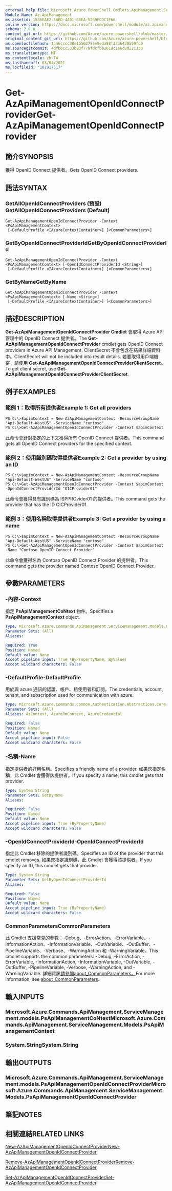 ```yaml
---
external help file: Microsoft.Azure.PowerShell.Cmdlets.ApiManagement.ServiceManagement.dll-Help.xml
Module Name: Az.ApiManagement
ms.assetid: 15B6EAE2-56ED-4A01-B8EA-52B9FCDC1F66
online version: https://docs.microsoft.com/powershell/module/az.apimanagement/get-azapimanagementopenidconnectprovider
schema: 2.0.0
content_git_url: https://github.com/Azure/azure-powershell/blob/master/src/ApiManagement/ApiManagement/help/Get-AzApiManagementOpenIdConnectProvider.md
original_content_git_url: https://github.com/Azure/azure-powershell/blob/master/src/ApiManagement/ApiManagement/help/Get-AzApiManagementOpenIdConnectProvider.md
ms.openlocfilehash: 1a46cccc38e1b562786e9eda88f3336430559fc0
ms.sourcegitcommit: 4dfb0cc533b83f77afdcfbe2618c1e6c8d221330
ms.translationtype: MT
ms.contentlocale: zh-TW
ms.lasthandoff: 03/04/2021
ms.locfileid: "101917517"
---
```

# <span data-ttu-id="120d1-101">Get-AzApiManagementOpenIdConnectProvider</span><span class="sxs-lookup"><span data-stu-id="120d1-101">Get-AzApiManagementOpenIdConnectProvider</span></span>

## <span data-ttu-id="120d1-102">簡介</span><span class="sxs-lookup"><span data-stu-id="120d1-102">SYNOPSIS</span></span>
<span data-ttu-id="120d1-103">獲得 OpenID Connect 提供者。</span><span class="sxs-lookup"><span data-stu-id="120d1-103">Gets OpenID Connect providers.</span></span>

## <span data-ttu-id="120d1-104">語法</span><span class="sxs-lookup"><span data-stu-id="120d1-104">SYNTAX</span></span>

### <span data-ttu-id="120d1-105">GetAllOpenIdConnectProviders (預設) </span><span class="sxs-lookup"><span data-stu-id="120d1-105">GetAllOpenIdConnectProviders (Default)</span></span>
```
Get-AzApiManagementOpenIdConnectProvider -Context <PsApiManagementContext>
 [-DefaultProfile <IAzureContextContainer>] [<CommonParameters>]
```

### <span data-ttu-id="120d1-106">GetByOpenIdConnectProviderId</span><span class="sxs-lookup"><span data-stu-id="120d1-106">GetByOpenIdConnectProviderId</span></span>
```
Get-AzApiManagementOpenIdConnectProvider -Context <PsApiManagementContext> [-OpenIdConnectProviderId <String>]
 [-DefaultProfile <IAzureContextContainer>] [<CommonParameters>]
```

### <span data-ttu-id="120d1-107">GetByName</span><span class="sxs-lookup"><span data-stu-id="120d1-107">GetByName</span></span>
```
Get-AzApiManagementOpenIdConnectProvider -Context <PsApiManagementContext> [-Name <String>]
 [-DefaultProfile <IAzureContextContainer>] [<CommonParameters>]
```

## <span data-ttu-id="120d1-108">描述</span><span class="sxs-lookup"><span data-stu-id="120d1-108">DESCRIPTION</span></span>
<span data-ttu-id="120d1-109">**Get-AzApiManagementOpenIdConnectProvider Cmdlet** 會取得 Azure API 管理中的 OpenID Connect 提供者。</span><span class="sxs-lookup"><span data-stu-id="120d1-109">The **Get-AzApiManagementOpenIdConnectProvider** cmdlet gets OpenID Connect providers in Azure API Management.</span></span>
<span data-ttu-id="120d1-110">ClientSecret 不會包含在結果詳細資料中。</span><span class="sxs-lookup"><span data-stu-id="120d1-110">ClientSecret will not be included into result details.</span></span> <span data-ttu-id="120d1-111">若要取得用戶端機密，請使用 **Get-AzApiManagementOpenIdConnectProviderClientSecret。**</span><span class="sxs-lookup"><span data-stu-id="120d1-111">To get client secret, use **Get-AzApiManagementOpenIdConnectProviderClientSecret**.</span></span>

## <span data-ttu-id="120d1-112">例子</span><span class="sxs-lookup"><span data-stu-id="120d1-112">EXAMPLES</span></span>

### <span data-ttu-id="120d1-113">範例 1：取得所有提供者</span><span class="sxs-lookup"><span data-stu-id="120d1-113">Example 1: Get all providers</span></span>
```
PS C:\>$apimContext = New-AzApiManagementContext -ResourceGroupName "Api-Default-WestUS" -ServiceName "contoso"
PS C:\>Get-AzApiManagementOpenIdConnectProvider -Context $apimContext
```

<span data-ttu-id="120d1-114">此命令會針對指定的上下文獲得所有 OpenID Connect 提供者。</span><span class="sxs-lookup"><span data-stu-id="120d1-114">This command gets all OpenID Connect providers for the specified context.</span></span>

### <span data-ttu-id="120d1-115">範例 2：使用識別碼取得提供者</span><span class="sxs-lookup"><span data-stu-id="120d1-115">Example 2: Get a provider by using an ID</span></span>
```
PS C:\>$apimContext = New-AzApiManagementContext -ResourceGroupName "Api-Default-WestUS" -ServiceName "contoso"
PS C:\>Get-AzApiManagementOpenIdConnectProvider -Context $apimContext -OpenIdConnectProviderId "OICProvider01"
```

<span data-ttu-id="120d1-116">此命令會獲得具有識別碼為 ISPPROvider01 的提供者。</span><span class="sxs-lookup"><span data-stu-id="120d1-116">This command gets the provider that has the ID OICProvider01.</span></span>

### <span data-ttu-id="120d1-117">範例 3：使用名稱取得提供者</span><span class="sxs-lookup"><span data-stu-id="120d1-117">Example 3: Get a provider by using a name</span></span>
```
PS C:\>$apimContext = New-AzApiManagementContext -ResourceGroupName "Api-Default-WestUS" -ServiceName "contoso"
PS C:\>Get-AzApiManagementOpenIdConnectProvider -Context $apimContext -Name "Contoso OpenID Connect Provider"
```

<span data-ttu-id="120d1-118">此命令會獲得名為 Contoso OpenID Connect Provider 的提供者。</span><span class="sxs-lookup"><span data-stu-id="120d1-118">This command gets the provider named Contoso OpenID Connect Provider.</span></span>

## <span data-ttu-id="120d1-119">參數</span><span class="sxs-lookup"><span data-stu-id="120d1-119">PARAMETERS</span></span>

### <span data-ttu-id="120d1-120">-內容</span><span class="sxs-lookup"><span data-stu-id="120d1-120">-Context</span></span>
<span data-ttu-id="120d1-121">指定 **PsApiManagementCoNtext** 物件。</span><span class="sxs-lookup"><span data-stu-id="120d1-121">Specifies a **PsApiManagementContext** object.</span></span>

```yaml
Type: Microsoft.Azure.Commands.ApiManagement.ServiceManagement.Models.PsApiManagementContext
Parameter Sets: (All)
Aliases:

Required: True
Position: Named
Default value: None
Accept pipeline input: True (ByPropertyName, ByValue)
Accept wildcard characters: False
```

### <span data-ttu-id="120d1-122">-DefaultProfile</span><span class="sxs-lookup"><span data-stu-id="120d1-122">-DefaultProfile</span></span>
<span data-ttu-id="120d1-123">用於與 azure 通訊的認證、帳戶、租使用者和訂閱。</span><span class="sxs-lookup"><span data-stu-id="120d1-123">The credentials, account, tenant, and subscription used for communication with azure.</span></span>

```yaml
Type: Microsoft.Azure.Commands.Common.Authentication.Abstractions.Core.IAzureContextContainer
Parameter Sets: (All)
Aliases: AzContext, AzureRmContext, AzureCredential

Required: False
Position: Named
Default value: None
Accept pipeline input: False
Accept wildcard characters: False
```

### <span data-ttu-id="120d1-124">-名稱</span><span class="sxs-lookup"><span data-stu-id="120d1-124">-Name</span></span>
<span data-ttu-id="120d1-125">指定提供者的好用名稱。</span><span class="sxs-lookup"><span data-stu-id="120d1-125">Specifies a friendly name of a provider.</span></span>
<span data-ttu-id="120d1-126">如果您指定名稱，此 Cmdlet 會獲得該提供者。</span><span class="sxs-lookup"><span data-stu-id="120d1-126">If you specify a name, this cmdlet gets that provider.</span></span>

```yaml
Type: System.String
Parameter Sets: GetByName
Aliases:

Required: False
Position: Named
Default value: None
Accept pipeline input: True (ByPropertyName)
Accept wildcard characters: False
```

### <span data-ttu-id="120d1-127">-OpenIdConnectProviderId</span><span class="sxs-lookup"><span data-stu-id="120d1-127">-OpenIdConnectProviderId</span></span>
<span data-ttu-id="120d1-128">指定此 Cmdlet 移除的提供者識別碼。</span><span class="sxs-lookup"><span data-stu-id="120d1-128">Specifies an ID of the provider that this cmdlet removes.</span></span>
<span data-ttu-id="120d1-129">如果您指定識別碼，此 Cmdlet 會獲得該提供者。</span><span class="sxs-lookup"><span data-stu-id="120d1-129">If you specify an ID, this cmdlet gets that provider.</span></span>

```yaml
Type: System.String
Parameter Sets: GetByOpenIdConnectProviderId
Aliases:

Required: False
Position: Named
Default value: None
Accept pipeline input: True (ByPropertyName)
Accept wildcard characters: False
```

### <span data-ttu-id="120d1-130">CommonParameters</span><span class="sxs-lookup"><span data-stu-id="120d1-130">CommonParameters</span></span>
<span data-ttu-id="120d1-131">此 Cmdlet 支援常見的參數：-Debug、-ErrorAction、-ErrorVariable、-InformationAction、-InformationVariable、-OutVariable、-OutBuffer、-PipelineVariable、-Verbose、-WarningAction 和 -WarningVariable。</span><span class="sxs-lookup"><span data-stu-id="120d1-131">This cmdlet supports the common parameters: -Debug, -ErrorAction, -ErrorVariable, -InformationAction, -InformationVariable, -OutVariable, -OutBuffer, -PipelineVariable, -Verbose, -WarningAction, and -WarningVariable.</span></span> <span data-ttu-id="120d1-132">詳細資訊[請參閱about_CommonParameters。](http://go.microsoft.com/fwlink/?LinkID=113216)</span><span class="sxs-lookup"><span data-stu-id="120d1-132">For more information, see [about_CommonParameters](http://go.microsoft.com/fwlink/?LinkID=113216).</span></span>

## <span data-ttu-id="120d1-133">輸入</span><span class="sxs-lookup"><span data-stu-id="120d1-133">INPUTS</span></span>

### <span data-ttu-id="120d1-134">Microsoft.Azure.Commands.ApiManagement.ServiceManagement.models.PsApiManagementCoNtext</span><span class="sxs-lookup"><span data-stu-id="120d1-134">Microsoft.Azure.Commands.ApiManagement.ServiceManagement.Models.PsApiManagementContext</span></span>

### <span data-ttu-id="120d1-135">System.String</span><span class="sxs-lookup"><span data-stu-id="120d1-135">System.String</span></span>

## <span data-ttu-id="120d1-136">輸出</span><span class="sxs-lookup"><span data-stu-id="120d1-136">OUTPUTS</span></span>

### <span data-ttu-id="120d1-137">Microsoft.Azure.Commands.ApiManagement.ServiceManagement.models.PsApiManagementOpenIdConnectProvider</span><span class="sxs-lookup"><span data-stu-id="120d1-137">Microsoft.Azure.Commands.ApiManagement.ServiceManagement.Models.PsApiManagementOpenIdConnectProvider</span></span>

## <span data-ttu-id="120d1-138">筆記</span><span class="sxs-lookup"><span data-stu-id="120d1-138">NOTES</span></span>

## <span data-ttu-id="120d1-139">相關連結</span><span class="sxs-lookup"><span data-stu-id="120d1-139">RELATED LINKS</span></span>

[<span data-ttu-id="120d1-140">New-AzApiManagementOpenIdConnectProvider</span><span class="sxs-lookup"><span data-stu-id="120d1-140">New-AzApiManagementOpenIdConnectProvider</span></span>](./New-AzApiManagementOpenIdConnectProvider.md)

[<span data-ttu-id="120d1-141">Remove-AzApiManagementOpenIdConnectProvider</span><span class="sxs-lookup"><span data-stu-id="120d1-141">Remove-AzApiManagementOpenIdConnectProvider</span></span>](./Remove-AzApiManagementOpenIdConnectProvider.md)

[<span data-ttu-id="120d1-142">Set-AzApiManagementOpenIdConnectProvider</span><span class="sxs-lookup"><span data-stu-id="120d1-142">Set-AzApiManagementOpenIdConnectProvider</span></span>](./Set-AzApiManagementOpenIdConnectProvider.md)


